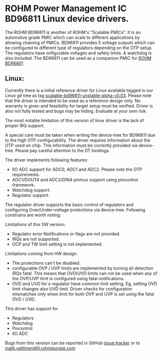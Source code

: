 # ROHM Power Management IC BD96811 Linux device drivers.

The ROHM BD96811 is another of ROHM's "Scalable PMICs". It is an automotive grade PMIC which can scale to different applications by allowing chaining of PMICs. BD96811 provides 5 voltage outputs which can be configured to different type of regulators depending on the OTP setup. The regulators have onfigurable voltages and safety limits. A watchdog is also included. The BD96811 can be used as a companion PMIC for [ROHM BD96801](../BD96801)

## Linux:

Currently there is a initial reference driver for Linux available tagged in our Linux git tree as tag [scalable-bd96811-unstable-alpha-v0.03](https://github.com/RohmSemiconductor/Linux-Kernel-PMIC-Drivers/releases/tag/scalable-bd96811-unstable-alpha-v0.03).
Please note that the driver is intended to be used as a reference design only. No warranty is given and feasibility for target setup must be verified. Driver is also not fully tested and bugs may be hiding. Evaluate at your own risk.

The most notable limitation of this version of linux driver is the lack of proper IRQ support.

A special care must be taken when writing the device-tree for BD96811 due to the
high OTP configurability. The driver requires information about the OTP used
on chip. This information must be correctly provided via device-tree. Please pay
careful attention to the DT bindings.

The driver implements following features:

- IIO ADC support for ADC0, ADC1 and ADC2. Please note the OTP
  requirements.
- ADC1/DOUT4 and ADC2/DIN4 pinmux support using pincontrol framework.
- Watchdog support.
- Regulator support.

The regulator driver supports the basic control of regulators and
configuring Over/Under-voltage protections via device-tree. Following
constrains are worth noting:

Limitations of this SW version:

- Regulator error Notifications or flags are not provided.
- IRQs are not supported.
- OCP and TW limit setting is not implemented.

Limitations coming from HW design:

- The protections can't be disabled.
- configurable OVP / UVP limits are implemented by turning all detection IRQs
  fatal. This means that OVD/UVD limits can not be used when any of the OVP/UVP
   limit is configured using fatal notifications.
- OVD and UVD for a regulator have common limit setting, Eg, setting OVD limit
  changes also UVD limit. Driver checks for configuration mismatches only when
  limit for both OVP and UVP is set using the fatal OVD / UVD.

This driver has support for
* Regulators
* Watchdog
* Pincontrol
* IIO ADC

Bugs from this version can be reported in GitHub [issue tracker](https://github.com/RohmSemiconductor/Linux-Kernel-PMIC-Drivers/issues) or to matti.vaittinen@fi.rohmeurope.com
